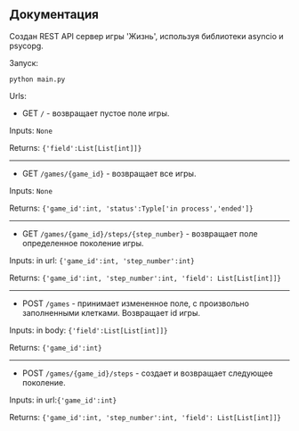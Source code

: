 ## Документация
Создан REST API сервер игры 'Жизнь', используя библиотеки asyncio и psycopg.

Запуск:
```
python main.py
```

Urls:
    
   - GET `/` - возвращает пустое поле игры.

Inputs: `None`

Returns: `{'field':List[List[int]]}`

---------------
   - GET `/games/{game_id}` - возвращает все игры.

Inputs: `None`

Returns: `{'game_id':int, 'status':Typle['in process','ended']}`

---------------
   - GET `/games/{game_id}/steps/{step_number}` - возвращает поле определенное поколение игры.

Inputs: in url: `{'game_id':int, 'step_number':int}`

Returns: `{'game_id':int, 'step_number':int, 'field': List[List[int]]}`

---------------
   - POST `/games` - принимает измененное поле, с произвольно заполненными клетками. Возвращает id игры.

Inputs: in body: `{'field':List[List[int]]}`

Returns: `{'game_id':int}`

---------------
   - POST `/games/{game_id}/steps` - создает и возвращает следующее поколение.

Inputs: in url:`{'game_id':int}`

Returns: `{'game_id':int, 'step_number':int, 'field': List[List[int]]}`
